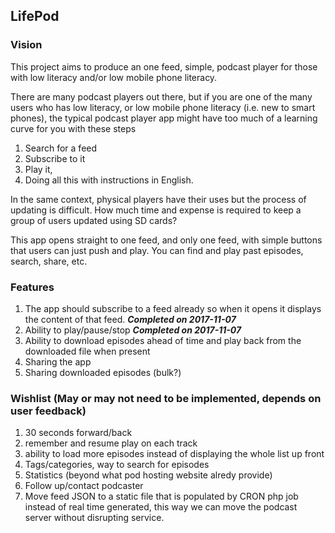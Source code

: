 ## LifePod 

### Vision 

This project aims to produce an one feed, simple, podcast player for those with low literacy and/or low mobile phone literacy.

There are many podcast players out there, but if you are one of the many users who has low literacy, or low mobile phone literacy (i.e. new to smart phones), the typical podcast player app might have too much of a learning curve for you with these steps
1. Search for a feed
2. Subscribe to it
3. Play it, 
4. Doing all this with instructions in English. 

In the same context, physical players have their uses but the process of updating is difficult. How much time and expense is required to keep a group of users updated using SD cards?

This app opens straight to one feed, and only one feed, with simple buttons that users can just push and play. You can find and play past episodes, search, share, etc.

### Features
1. The app should subscribe to a feed already so when it opens it displays the content of that feed. _**Completed on 2017-11-07**_
2. Ability to play/pause/stop _**Completed on 2017-11-07**_
3. Ability to download episodes ahead of time and play back from the downloaded file when present
4. Sharing the app
5. Sharing downloaded episodes (bulk?)


### Wishlist (May or may not need to be implemented, depends on user feedback)
1. 30 seconds forward/back
2. remember and resume play on each track
3. ability to load more episodes instead of displaying the whole list up front
4. Tags/categories, way to search for episodes
5. Statistics (beyond what pod hosting website alredy provide)
6. Follow up/contact podcaster
7. Move feed JSON to a static file that is populated by CRON php job instead of real time generated, this way we can move the podcast server without disrupting service.
